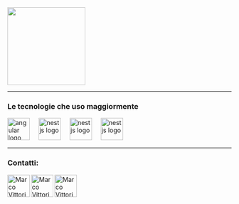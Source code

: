 <div>
  <a href="https://github.com/marcovittoriozacca">
    <img align="center" height="175px"  src="https://github-readme-stats.vercel.app/api/top-langs/?username=marcovittoriozacca&text_color=FFFFFF&bg_color=000000&title_color=94b4a4&langs_count=15&layout=compact&hide_border=true" />
  </a>
</div>

<hr>

<div>
  <h3>Le tecnologie che uso maggiormente</h3>
<div align="left">
  <img src="https://skillicons.dev/icons?i=angular" height="50" alt="angular logo"  />
  <img width="12" />
  <img src="https://skillicons.dev/icons?i=nestjs" height="50" alt="nestjs logo"  />
  <img width="12" />
  <img src="https://skillicons.dev/icons?i=typescript" height="50" alt="nestjs logo"  />
  <img width="12" />
  <img src="https://skillicons.dev/icons?i=tailwind" height="50" alt="nestjs logo"  />
  <img width="12" />
  
</div>
</div>

<hr>

<div>
  <h3>Contatti:</h3>
  <a href="https://www.linkedin.com/in/marcovittoriozaccadev/">
     <img align="left" alt=" Marco Vittorio Zaccà | Linkedin" width="50" src="https://www.vectorlogo.zone/logos/linkedin/linkedin-icon.svg" />
  </a>
  <a href="mailto:zaccamarco01@gmail.com">
    <img align="left" alt="Marco Vittorio Zaccà | Gmail" width="50" src="https://www.vectorlogo.zone/logos/gmail/gmail-icon.svg" />
  </a>
  <a href="https://github.com/marcovittoriozacca?tab=repositories">
    <img align="left" alt="Marco Vittorio Zaccà| Github" width="50" src="https://www.vectorlogo.zone/logos/github/github-tile.svg" />
  </a>
</div>
